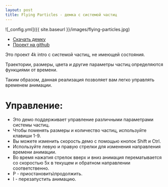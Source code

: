 ```yaml
---
layout: post
title: Flying Particles - демка с системой частиц
---
```


![_config.yml]({{ site.baseurl }}/images/flying-particles.jpg)

- [Скачать демку](https://github.com/gammaker/flying-particles/blob/master/exe/FlyingParticles.exe?raw=true)
- [Проект на github](https://github.com/gammaker/flying-particles/)

 Это проект 4k intro с системой частиц, не имеющей состояния.
 
 Траектории, размеры, цвета и другие параметры частиц определяются функциями от времени.
 
 Таким образом, данная реализация позволяет вам легко управлять временем анимации.
 
 
# Управление:

- Это демо поддерживает управление различными параметрами системы частиц.
- Чтобы поменять размеры и количество частиц, используйте клавиши 1-9.
- Вы можете изменить скорость демо с помощью кнопок Shift и Ctrl.
- Используйте левую и правую стрелки для изменения направления времени анимации.
- Во время нажатия стрелок вверх и вниз анимация перематывается со скоростью 5x в текущем и обратном направлении соответственно.
- P - приостановить\продолжить.
- I - перезапустить анимацию.



